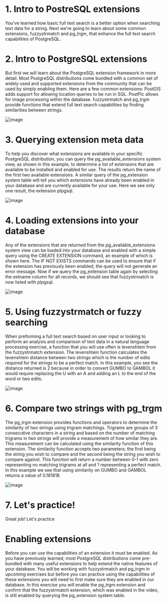 # 1. Intro to PostreSQL extensions

You've learned how basic full text search is a better option when searching text data for a string. Next we're going to learn about some common extensions, fuzzystrmatch and pg_trgm, that enhance the full text search capabilities of PostgreSQL.

# 2. Intro to PostgreSQL extensions

But first we will learn about the PostgreSQL extension framework in more detail. Most PostgreSQL distributions come bundled with a common set of widely used and supported extensions from the community that can be used by simply enabling them. Here are a few common extensions: PostGIS adds support for allowing location queries to be run in SQL. PostPic allows for image processing within the database. fuzzystrmatch and pg_trgm provide functions that extend full text search capabilities by finding similarities between strings.

![image](https://github.com/artempohribnyi/datacamp/assets/113499718/508a73b4-3328-4322-a3c0-cdcacd4a5e56)


# 3. Querying extension meta data

To help you discover what extensions are available in your specific PostgreSQL distribution, you can query the pg_available_extensions system view, as shown in this example, to determine a list of extensions that are available to be installed and enabled for use. The results return the name of the first two available extensions. A similar query of the pg_extension system table will tell you which extensions have already been enabled in your database and are currently available for your use. Here we see only one result, the extension plpgsql.

![image](https://github.com/artempohribnyi/datacamp/assets/113499718/b37a08f5-5db4-42bd-ae52-f659520377ee)


# 4. Loading extensions into your database

Any of the extensions that are returned from the pg_available_extensions system view can be loaded into your database and enabled with a simple query using the CREATE EXTENSION command, an example of which is shown here. The IF NOT EXISTS commands can be used to ensure that if the extension has previously been enabled, the query will not generate an error message. Now if we query the pg_extension table again by selecting the extname column for all records, we should see that fuzzystrmatch is now listed with plpgsql.

![image](https://github.com/artempohribnyi/datacamp/assets/113499718/fbe31a4c-a8c1-4484-b858-425b70ede75f)


# 5. Using fuzzystrmatch or fuzzy searching

When preforming a full text search based on user input or looking to perform an analysis and comparison of text data in a natural language processing exercise, a function that you will use often is levenshtein from the fuzzystrmatch extension. The levenshtein function calculates the levenshtein distance between two strings which is the number of edits required for the strings to be a perfect match. In this example, you see the distance returned is 2 because in order to convert GUMBO to GAMBOL it would require replacing the U with an A and adding an L to the end of the word or two edits.

![image](https://github.com/artempohribnyi/datacamp/assets/113499718/b43aab69-da5c-4777-8332-1655b7dc04a4)

# 6. Compare two strings with pg_trgm

The pg_trgm extension provides functions and operators to determine the similarity of two strings using trigram matchings. Trigrams are groups of 3 consecutive characters in a string and based on the number of matching trigrams in two strings will provide a measurement of how similar they are. This measurement can be calculated using the similarity function of this extension. The similarity function accepts two parameters; the first being the string you wish to compare and the second being the string you wish to compare against. This function will return a number between 0-1 with zero representing no matching trigrams at all and 1 representing a perfect match. In this example we see that using similarity on GUMBO and GAMBOL returns a value of 0.181818.

![image](https://github.com/artempohribnyi/datacamp/assets/113499718/b7875246-2bed-4ffa-acb3-085ee5ea12f6)


# 7. Let's practice!

Great job! Let's practice

# Enabling extensions

Before you can use the capabilities of an extension it must be enabled. As you have previously learned, most PostgreSQL distributions come pre-bundled with many useful extensions to help extend the native features of your database. You will be working with fuzzystrmatch and pg_trgm in upcoming exercises but before you can practice using the capabilities of these extensions you will need to first make sure they are enabled in our database. In this exercise you will enable the pg_trgm extension and confirm that the fuzzystrmatch extension, which was enabled in the video, is still enabled by querying the pg_extension system table.

```

```
